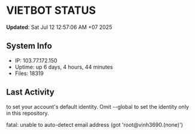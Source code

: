 # VIETBOT STATUS
**Updated**: Sat Jul 12 12:57:06 AM +07 2025

## System Info
- IP: 103.77.172.150
- Uptime: up 6 days, 4 hours, 44 minutes
- Files: 18319

## Last Activity

to set your account's default identity.
Omit --global to set the identity only in this repository.

fatal: unable to auto-detect email address (got 'root@vinh3690.(none)')
